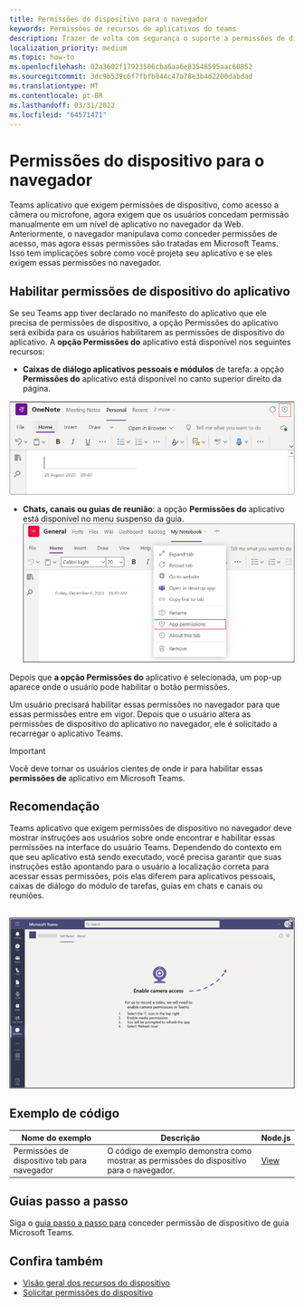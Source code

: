 ```yaml
---
title: Permissões do dispositivo para o navegador
keywords: Permissões de recursos de aplicativos do teams
description: Trazer de volta com segurança o suporte a permissões de dispositivo para aplicativos em nosso cliente Web
localization_priority: medium
ms.topic: how-to
ms.openlocfilehash: 02a3602f17923506cba6aa6e83548595aac60852
ms.sourcegitcommit: 3dc9b539c6f7fbfb844c47a78e3b4d2200dabdad
ms.translationtype: MT
ms.contentlocale: pt-BR
ms.lasthandoff: 03/31/2022
ms.locfileid: "64571471"
---
```

# <a name="device-permissions-for-the-browser"></a>Permissões do dispositivo para o navegador

Teams aplicativo que exigem permissões de dispositivo, como acesso a câmera ou microfone, agora exigem que os usuários concedam permissão manualmente em um nível de aplicativo no navegador da Web. Anteriormente, o navegador manipulava como conceder permissões de acesso, mas agora essas permissões são tratadas em Microsoft Teams. Isso tem implicações sobre como você projeta seu aplicativo e se eles exigem essas permissões no navegador.

## <a name="enable-apps-device-permissions"></a>Habilitar permissões de dispositivo do aplicativo

Se seu Teams app tiver declarado no manifesto do aplicativo que [](native-device-permissions.md#specify-permissions) ele precisa de permissões de dispositivo, a opção Permissões do  aplicativo será exibida para os usuários habilitarem as permissões de dispositivo do aplicativo. A **opção Permissões do** aplicativo está disponível nos seguintes recursos:

* **Caixas de diálogo aplicativos pessoais e módulos** de tarefa: a opção **Permissões do** aplicativo está disponível no canto superior direito da página.
<img src="../../assets/images/tabs/apppermissions.png" alt="App permissions button" width="800"/>

* **Chats, canais ou guias de reunião**: a opção **Permissões do** aplicativo está disponível no menu suspenso da guia. ![ Drop-down de permissões do aplicativo](../../assets/images/tabs/drop-downapppermissions.png)

Depois que **a opção Permissões do** aplicativo é selecionada, um pop-up aparece onde o usuário pode habilitar o botão permissões.

Um usuário precisará habilitar essas permissões no navegador para que essas permissões entre em vigor. Depois que o usuário altera as permissões de dispositivo do aplicativo no navegador, ele é solicitado a recarregar o aplicativo Teams.

> [!IMPORTANT]
> Você deve tornar os usuários cientes de onde ir para habilitar essas **permissões de** aplicativo em Microsoft Teams.

## <a name="recommendation"></a>Recomendação

Teams aplicativo que exigem permissões de dispositivo no navegador deve mostrar instruções aos usuários sobre onde encontrar e habilitar essas permissões na interface do usuário Teams. Dependendo do contexto em que seu aplicativo está sendo executado, você precisa garantir que suas instruções estão apontando para o usuário a localização correta para acessar essas permissões, pois elas diferem para aplicativos pessoais, caixas de diálogo do módulo de tarefas, guias em chats e canais ou reuniões.

</br>
<img src="../../assets/images/tabs/enable-access.png" alt="Enable camera access" width="800"/>

## <a name="code-sample"></a>Exemplo de código

|Nome do exemplo | Descrição | Node.js |
|----------------|-----------------|--------------|
| Permissões de dispositivo tab para navegador | O código de exemplo demonstra como mostrar as permissões do dispositivo para o navegador. | [View](https://github.com/OfficeDev/Microsoft-Teams-Samples/tree/main/samples/tab-device-permissions/nodejs) |

## <a name="step-by-step-guide"></a>Guias passo a passo

Siga o [guia passo a passo para](../../sbs-tab-device-permissions.yml) conceder permissão de dispositivo de guia Microsoft Teams.

## <a name="see-also"></a>Confira também

* [Visão geral dos recursos do dispositivo](device-capabilities-overview.md)
* [Solicitar permissões do dispositivo](native-device-permissions.md)
